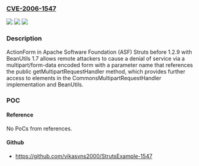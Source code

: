 ### [CVE-2006-1547](https://cve.mitre.org/cgi-bin/cvename.cgi?name=CVE-2006-1547)
![](https://img.shields.io/static/v1?label=Product&message=n%2Fa&color=blue)
![](https://img.shields.io/static/v1?label=Version&message=%3D%20n%2Fa%20&color=brighgreen)
![](https://img.shields.io/static/v1?label=Vulnerability&message=n%2Fa&color=brighgreen)

### Description

ActionForm in Apache Software Foundation (ASF) Struts before 1.2.9 with BeanUtils 1.7 allows remote attackers to cause a denial of service via a multipart/form-data encoded form with a parameter name that references the public getMultipartRequestHandler method, which provides further access to elements in the CommonsMultipartRequestHandler implementation and BeanUtils.

### POC

#### Reference
No PoCs from references.

#### Github
- https://github.com/vikasvns2000/StrutsExample-1547

